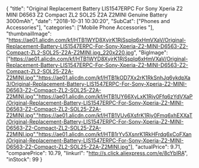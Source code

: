 {
	"title": "Original Replacement Battery LIS1547ERPC For Sony Xperia Z2 MINI D6563 Z2 Compact ZL2 SOL25 Z2A Z2MINI Genuine Battery 3000mAh",
	"date": "2018-10-31 10:30:20",
	"SubCat": ["Phones and Accessories"],
	"categories": ["Mobile Phone Accessories "],
	"thumbnailImage": "https://ae01.alicdn.com/kf/HTB1WYD8XyjrK1RjSsplq6xHmVXaV/Original-Replacement-Battery-LIS1547ERPC-For-Sony-Xperia-Z2-MINI-D6563-Z2-Compact-ZL2-SOL25-Z2A-Z2MINI.jpg_220x220.jpg",
	"BigImage": ["https://ae01.alicdn.com/kf/HTB1WYD8XyjrK1RjSsplq6xHmVXaV/Original-Replacement-Battery-LIS1547ERPC-For-Sony-Xperia-Z2-MINI-D6563-Z2-Compact-ZL2-SOL25-Z2A-Z2MINI.jpg","https://ae01.alicdn.com/kf/HTB1kOD7Xx2rK1RkSnhJq6ykdpXa3/Original-Replacement-Battery-LIS1547ERPC-For-Sony-Xperia-Z2-MINI-D6563-Z2-Compact-ZL2-SOL25-Z2A-Z2MINI.jpg","https://ae01.alicdn.com/kf/HTB1UY66XyLxK1Rjy0Ffq6zYdVXaP/Original-Replacement-Battery-LIS1547ERPC-For-Sony-Xperia-Z2-MINI-D6563-Z2-Compact-ZL2-SOL25-Z2A-Z2MINI.jpg","https://ae01.alicdn.com/kf/HTB1VUv6XsfrK1Rjy0Fmq6xhEXXaT/Original-Replacement-Battery-LIS1547ERPC-For-Sony-Xperia-Z2-MINI-D6563-Z2-Compact-ZL2-SOL25-Z2A-Z2MINI.jpg","https://ae01.alicdn.com/kf/HTB1rYv5XsnrK1RkHFrdq6xCoFXan/Original-Replacement-Battery-LIS1547ERPC-For-Sony-Xperia-Z2-MINI-D6563-Z2-Compact-ZL2-SOL25-Z2A-Z2MINI.jpg"],
	"actualPrice": 9.71,
	"comparePrice": 10.79,
	"linkurl": "http://s.click.aliexpress.com/e/8cYbIRA",
	"inStock": 99
}
